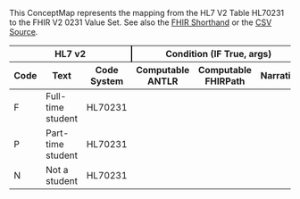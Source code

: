 
This ConceptMap represents the mapping from the HL7 V2 Table HL70231 to the FHIR V2 0231 Value Set. See also the <a href='https://github.com/HL7/v2-to-fhir/blob/master/tank/Table HL70231 to V2 0231.fsh'>FHIR Shorthand</a> or the <a href='https://github.com/HL7/v2-to-fhir/blob/master/mappings/codesystems/HL7 Concept Map_ Student Status - Sheet1.csv'>CSV Source</a>.
<table class='grid'><thead>
<tr><th colspan='3' style='border-right: 2px solid black;'>HL7 v2</th><th colspan='3' style='border-right: 2px solid black;'>Condition (IF True, args)</th><th colspan='4'>HL7 FHIR</th><th>Comments</th></tr>
<tr><th>Code</th><th>Text</th><th>Code System</th><th>Computable ANTLR</th><th>Computable FHIRPath</th><th>Narrative</th><th>Code</th><th>&#xA0;</th><th>Display</th><th>Code System</th><th>&#xA0;</th></tr></thead>
<tbody>
<tr><td>F</td><td>Full-time student</td><td style='border-right: 2px'>HL70231</td><td></td><td></td><td style='border-right: 2px'></td><td>F</td><td></td><td>Full-time student</td><td>http://terminology.hl7.org/CodeSystem/v2-0231</td><td></td></tr>
<tr><td>P</td><td>Part-time student</td><td style='border-right: 2px'>HL70231</td><td></td><td></td><td style='border-right: 2px'></td><td>P</td><td></td><td>Part-time student</td><td>http://terminology.hl7.org/CodeSystem/v2-0231</td><td></td></tr>
<tr><td>N</td><td>Not a student</td><td style='border-right: 2px'>HL70231</td><td></td><td></td><td style='border-right: 2px'></td><td>N</td><td></td><td>Not a student</td><td>http://terminology.hl7.org/CodeSystem/v2-0231</td><td></td></tr>
</tbody></table>
